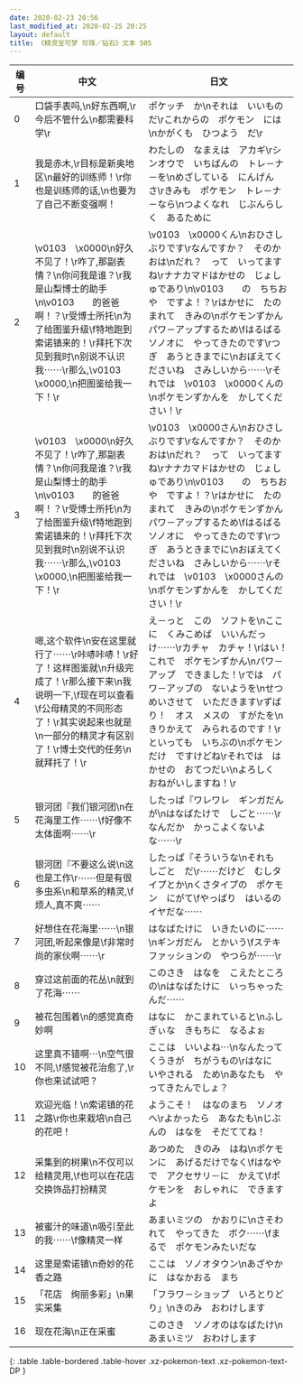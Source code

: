 ```yaml
---
date: 2020-02-23 20:56
last_modified_at: 2020-02-25 20:25
layout: default
title: 《精灵宝可梦 珍珠／钻石》文本 505
---
```

| 编号 | 中文 | 日文 |
| ---- | ---- | ---- |
| 0 | 口袋手表吗,\n好东西啊,\r今后不管什么\n都需要科学\r | ポケッチ　か\nそれは　いいもの　だ\rこれからの　ポケモン　には\nかがくも　ひつよう　だ\r |
| 1 | 我是赤木,\r目标是新奥地区\n最好的训练师！\r你也是训练师的话,\n也要为了自己不断变强啊！ | わたしの　なまえは　アカギ\rシンオウで　いちばんの　トレ－ナ－を\nめざしている　にんげん　さ\rきみも　ポケモン　トレ－ナ－なら\nつよくなれ　じぶんらしく　あるために |
| 2 | \v0103　\x0000\n好久不见了！\r咋了,那副表情？\n你问我是谁？\r我是山梨博士的助手\n\v0103　　的爸爸啊！？\r受博士所托\n为了给图鉴升级\f特地跑到索诺镇来的！\r拜托下次见到我时\n别说不认识我⋯⋯\r那么,\v0103　\x0000,\n把图鉴给我一下！\r | \v0103　\x0000くん\nおひさしぶりです\rなんですか？　そのかおは\nだれ？　って　いってますね\rナナカマドはかせの　じょしゅであり\n\v0103　　の　ちちおや　ですよ！？\rはかせに　たのまれて　きみの\nポケモンずかん　パワ－アップするため\fはるばる　ソノオに　やってきたのです\rつぎ　あうときまでに\nおぼえてくださいね　さみしいから⋯⋯\rそれでは　\v0103　\x0000くんの\nポケモンずかんを　かしてください！\r |
| 3 | \v0103　\x0000\n好久不见了！\r咋了,那副表情？\n你问我是谁？\r我是山梨博士的助手\n\v0103　　的爸爸啊！？\r受博士所托\n为了给图鉴升级\f特地跑到索诺镇来的！\r拜托下次见到我时\n别说不认识我⋯⋯\r那么,\v0103　\x0000,\n把图鉴给我一下！\r | \v0103　\x0000さん\nおひさしぶりです\rなんですか？　そのかおは\nだれ？　って　いってますね\rナナカマドはかせの　じょしゅであり\n\v0103　　の　ちちおや　ですよ！？\rはかせに　たのまれて　きみの\nポケモンずかん　パワ－アップするため\fはるばる　ソノオに　やってきたのです\rつぎ　あうときまでに\nおぼえてくださいね　さみしいから⋯⋯\rそれでは　\v0103　\x0000さんの\nポケモンずかんを　かしてください！\r |
| 4 | 嗯,这个软件\n安在这里就行了⋯⋯\r咔哧咔哧！\r好了！这样图鉴就\n升级完成了！\r那么接下来\n我说明一下,\f现在可以查看\f公母精灵的不同形态了！\r其实说起来也就是\n一部分的精灵才有区别了！\r博士交代的任务\n就拜托了！\r | え－っと　この　ソフトを\nここに　くみこめば　いいんだっけ⋯⋯\rカチャ　カチャ！\rはい！　これで　ポケモンずかん\nパワ－アップ　できました！\rでは　パワ－アップの　ないようを\nせつめいさせて　いただきます\rずばり！　オス　メスの　すがたを\nきりかえて　みられるのです！\rといっても　いちぶの\nポケモンだけ　ですけどね\rそれでは　はかせの　おてつだい\nよろしく　おねがいしますね！\r |
| 5 | 银河团『我们银河团\n在花海里工作⋯⋯\f好像不太体面啊⋯⋯\r | したっぱ『ワレワレ　ギンガだんが\nはなばたけで　しごと⋯⋯\rなんだか　かっこよくないよな⋯⋯\r |
| 6 | 银河团『不要这么说\n这也是工作\r⋯⋯但是有很多虫系\n和草系的精灵,\f烦人,真不爽⋯⋯ | したっぱ『そういうな\nそれも　しごと　だ\r⋯⋯だけど　むしタイプとか\nくさタイプの　ポケモン　にがて\fやっぱり　はいるの　イヤだな⋯⋯ |
| 7 | 好想住在花海里⋯⋯\n银河团,听起来像是\f非常时尚的家伙啊⋯⋯\r | はなばたけに　いきたいのに⋯⋯\nギンガだん　とかいう\fステキ　ファッションの　やつらが⋯⋯\r |
| 8 | 穿过这前面的花丛\n就到了花海⋯⋯ | このさき　はなを　こえたところの\nはなばたけに　いっちゃったんだ⋯⋯ |
| 9 | 被花包围着\n的感觉真奇妙啊 | はなに　かこまれていると\nふしぎぃな　きもちに　なるよぉ |
| 10 | 这里真不错啊⋯\n空气很不同,\f感觉被花治愈了,\r你也来试试吧？ | ここは　いいよね⋯\nなんたって　くうきが　ちがうもの\rはなに　いやされる　ため\nあなたも　やってきたんでしょ？ |
| 11 | 欢迎光临！\n索诺镇的花之路\r你也来栽培\n自己的花吧！ | ようこそ！　はなのまち　ソノオへ\rよかったら　あなたも\nじぶんの　はなを　そだててね！ |
| 12 | 采集到的树果\n不仅可以给精灵用,\f也可以在花店交换饰品打扮精灵 | あつめた　きのみ　はね\nポケモンに　あげるだけでなく\fはなやで　アクセサリ－に　かえて\fポケモンを　おしゃれに　できますよ |
| 13 | 被蜜汁的味道\n吸引至此的我⋯⋯\f像精灵一样 | あまいミツの　かおりに\nさそわれて　やってきた　ボク⋯⋯\fまるで　ポケモンみたいだな |
| 14 | 这里是索诺镇\n奇妙的花香之路 | ここは　ソノオタウン\nあざやかに　はなかおる　まち |
| 15 | 「花店　绚丽多彩」\n果实采集 | 「フラワ－ショップ　いろとりどり」\nきのみ　おわけします |
| 16 | 现在花海\n正在采蜜 | このさき　ソノオのはなばたけ\nあまいミツ　おわけします |
{: .table .table-bordered .table-hover .xz-pokemon-text .xz-pokemon-text-DP }